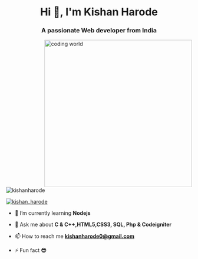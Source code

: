 <h1 align="center">Hi 👋, I'm Kishan Harode</h1>
<h3 align="center">A passionate Web developer from India</h3>
<!-- <img align="right" width = 400 alt="Coding World" src="https://user-images.githubusercontent.com/55389276/140866485-8fb1c876-9a8f-4d6a-98dc-08c4981eaf70.gif"/> -->
<img align="right" width=400 alt="coding world" src="https://i.pinimg.com/originals/96/e3/25/96e325723df9868622e35559ace32635.gif"/>

<p align="left"> <img src="https://komarev.com/ghpvc/?username=kishanharode&label=Profile%20views&color=0e75b6&style=flat" alt="kishanharode" /> </p>

<p align="left"> <a href="https://twitter.com/kishan_harode" target="blank"><img src="https://img.shields.io/twitter/follow/kishan_harode?logo=twitter&style=for-the-badge" alt="kishan_harode" /></a> </p>

- 🌱 I’m currently learning **Nodejs**

- 💬 Ask me about **C & C++,HTML5,CSS3, SQL, Php & Codeigniter**

- 📫 How to reach me **kishanharode0@gmail.com**

- ⚡ Fun fact **😎**

